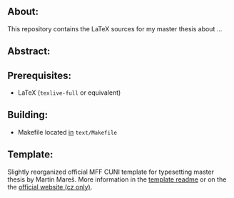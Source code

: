 ## About:
This repository contains the LaTeX sources for my master thesis about ... 

## Abstract:

## Prerequisites:
- LaTeX (`texlive-full` or equivalent)

## Building:
- Makefile located [in](https://github.com/petrroll/msc-thesis/blob/master/text/Makefile) `text/Makefile`

## Template:
Slightly reorganized official MFF CUNI template for typesetting master thesis by Martin Mareš. More information in the [template readme](https://github.com/petrroll/msc-thesis/blob/master/README_template) or on the the [official website (cz only)](http://mj.ucw.cz/vyuka/bc/pdfaq.html).